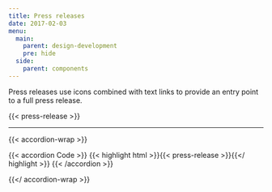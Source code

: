 ```yaml
---
title: Press releases
date: 2017-02-03
menu:
  main:
    parent: design-development
    pre: hide
  side:
    parent: components
---
```


Press releases use icons combined with text links to provide an entry point to a full press release.

{{< press-release >}}

---

{{< accordion-wrap >}}

{{< accordion Code >}}
  {{< highlight html >}}{{< press-release >}}{{</ highlight >}}
{{< /accordion >}}

{{</ accordion-wrap >}}

